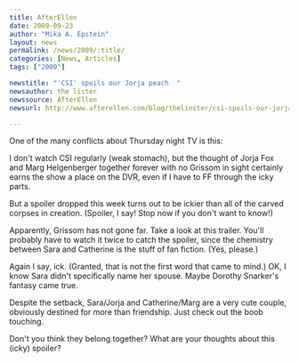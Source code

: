 ```yaml
---
title: AfterEllen
date: 2009-09-23
author: "Mika A. Epstein"
layout: news
permalink: /news/2009/:title/
categories: [News, Articles]
tags: ["2009"]

newstitle: "'CSI' spoils our Jorja peach  "
newsauthor: the lister
newssource: AfterEllen
newsurl: http://www.afterellen.com/blog/thelinster/csi-spoils-our-jorja-peach

---
```


One of the many conflicts about Thursday night TV is this:

I don't watch CSI regularly (weak stomach), but the thought of Jorja Fox and Marg Helgenberger together forever with no Grissom in sight certainly earns the show a place on the DVR, even if I have to FF through the icky parts.

But a spoiler dropped this week turns out to be ickier than all of the carved corpses in creation. (Spoiler, I say! Stop now if you don't want to know!)

Apparently, Grissom has not gone far. Take a look at this trailer. You'll probably have to watch it twice to catch the spoiler, since the chemistry between Sara and Catherine is the stuff of fan fiction. (Yes, please.)

Again I say, ick. (Granted, that is not the first word that came to mind.) OK, I know Sara didn't specifically name her spouse. Maybe Dorothy Snarker's fantasy came true.

Despite the setback, Sara/Jorja and Catherine/Marg are a very cute couple, obviously destined for more than friendship. Just check out the boob touching.

Don't you think they belong together? What are your thoughts about this (icky) spoiler?

